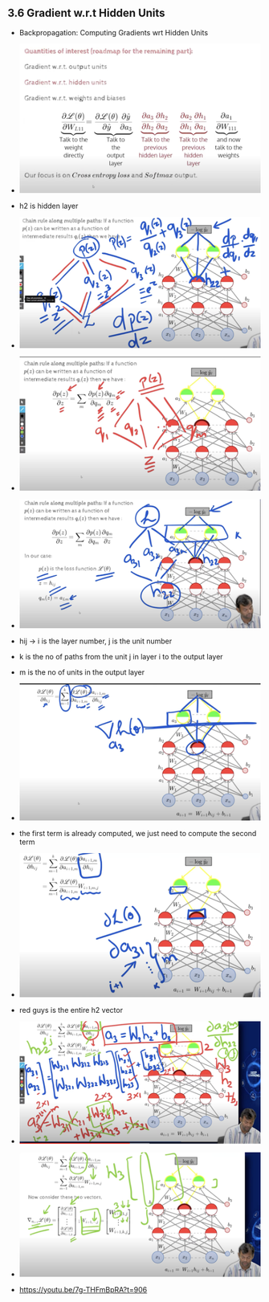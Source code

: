 ## 3.6 Gradient w.r.t Hidden Units

- Backpropagation: Computing  Gradients wrt Hidden Units

- ![](2023-10-09-23-09-18.png)
- h2 is hidden layer
- ![](2023-10-09-23-19-00.png)
- ![](2023-10-09-23-20-24.png)
- ![](2023-10-09-23-22-50.png)
- hij -> i is the layer number, j is the unit number
- k is the no of paths from the unit j in layer i to the output layer
- m is the no of units in the output layer
- ![](2023-10-09-23-27-46.png)
- the first term is already computed, we just need to compute the second term   
- ![](2023-10-09-23-31-29.png)
- red guys is the entire h2 vector
- ![](2023-10-09-23-44-33.png)
- ![](2023-10-09-23-46-35.png)
- https://youtu.be/7g-THFmBpRA?t=906